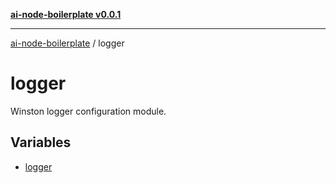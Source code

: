 [**ai-node-boilerplate v0.0.1**](../README.md)

***

[ai-node-boilerplate](../modules.md) / logger

# logger

Winston logger configuration module.

## Variables

- [logger](variables/logger.md)

